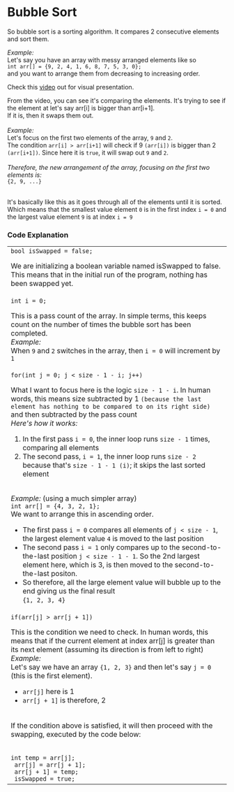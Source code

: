 <h1>Bubble Sort</h1>
<p>So bubble sort is a sorting algorithm. It compares 2 consecutive elements and sort them.</p>
<p><i>Example:</i><br>
  Let's say you have an array with messy arranged elements like so<br>
  <code>int arr[] = {9, 2, 4, 1, 6, 8, 7, 5, 3, 0};</code><br>
  and you want to arrange them from decreasing to increasing order.<br>
</p>
<p>
  Check this <a href='https://en.wikipedia.org/wiki/Bubble_sort#/media/File:Bubble-sort-example-300px.gif' target="_blank">video</a> out for visual presentation.
</p>
<p>
  From the video, you can see it's comparing the elements. It's trying to see if the element at let's say arr[i] is bigger than arr[i+1].<br>
  If it is, then it swaps them out.<br><br>
  <i>Example:</i><br>
  Let's focus on the first two elements of the array, <code>9</code> and <code>2</code>.<br>
  The condition <code>arr[i] > arr[i+1]</code> will check if 9 <code>(arr[i])</code> is bigger than 2 <code>(arr[i+1])</code>. Since here it is <code>true</code>, it will swap out <code>9</code> and <code>2</code>.<br><br>
  <i>Therefore, the new arrangement of the array, focusing on the first two elements is:</i><br>
  <code>{2, 9, ...}</code><br><br>

  It's basically like this as it goes through all of the elements until it is sorted. Which means that the smallest value element <code>0</code> is in the first index <code>i = 0</code> and the largest value element <code>9</code> is at index <code>i = 9</code>
</p>

<h3>Code Explanation</h3>
<table>
  <tbody>
    <tr>
      <td>
        <code>bool isSwapped = false;</code><br>
        <p>We are initializing a boolean variable named isSwapped to false. This means that in the initial run of the program, nothing has been swapped yet.</p>
      </td>
    </tr>
    <tr>
      <td>
        <code>int i = 0;</code><br>
      <p>This is a pass count of the array. In simple terms, this keeps count on the number of times the bubble sort has been completed.<br>
        <i>Example:</i><br>
        When <code>9</code> and <code>2</code> switches in the array, then <code>i = 0</code> will increment by <code>1</code>
      </p>
      </td>
    </tr>
    <tr>
      <td>
        <code>for(int j = 0; j < size - 1 - i; j++)</code><br>
        <p>
          What I want to focus here is the logic <code>size - 1 - i</code>. In human words, this means size subtracted by 1 <code>(because the last element has nothing to be compared to on its right side)</code> and then subtracted by the pass count<br>
          <i>Here's how it works:</i><br>
          <ol>
            <li>In the first pass <code>i = 0</code>, the inner loop runs <code>size - 1</code> times, comparing all elements</li>
            <li>The second pass, <code>i = 1</code>, the inner loop runs <code>size - 2</code> because that's <code>size - 1 - 1 (i)</code>; it skips the last sorted element </li>
          </ol>
          <br>
          <i>Example:</i> (using a much simpler array)<br>
          <code>int arr[] = {4, 3, 2, 1};</code><br>
          We want to arrange this in ascending order.<br>
          <ul>
            <li>The first pass <code>i = 0</code> compares all elements of <code>j < size - 1</code>, the largest element value <code>4</code> is moved to the last position</li>
            <li>The second pass <code>i = 1</code> only compares up to the second-to-the-last position <code>j < size - 1 - 1</code>. So the 2nd largest element here, which is 3, is then moved to the second-to-the-last positon.</li>
            <li>So therefore, all the large element value will bubble up to the end giving us the final result<br><code>{1, 2, 3, 4}</code></li>
          </ul>
        </p>
      </td>
    </tr>
    <tr>
      <td>
        <code>if(arr[j] > arr[j + 1])</code><br>
        <p>This is the condition we need to check. In human words, this means that if the current element at index arr[j] is greater than its next element (assuming its direction is from left to right)<br>
          <i>Example:</i><br>
          Let's say we have an array <code>{1, 2, 3}</code> and then let's say <code>j = 0</code> (this is the first element).<br>
          <ul>
            <li><code>arr[j]</code> here is 1</li>
            <li><code>arr[j + 1]</code> is therefore, 2</li>
          </ul>
        </p>
      </td>
    </tr>
    <tr>
      <td>
        <p>If the condition above is satisfied, it will then proceed with the swapping, executed by the code below:</p><br>
        <code>int temp = arr[j];
 arr[j] = arr[j + 1];
 arr[j + 1] = temp;
 isSwapped = true;</code>
      </td>
    </tr>
  </tbody>
</table>
